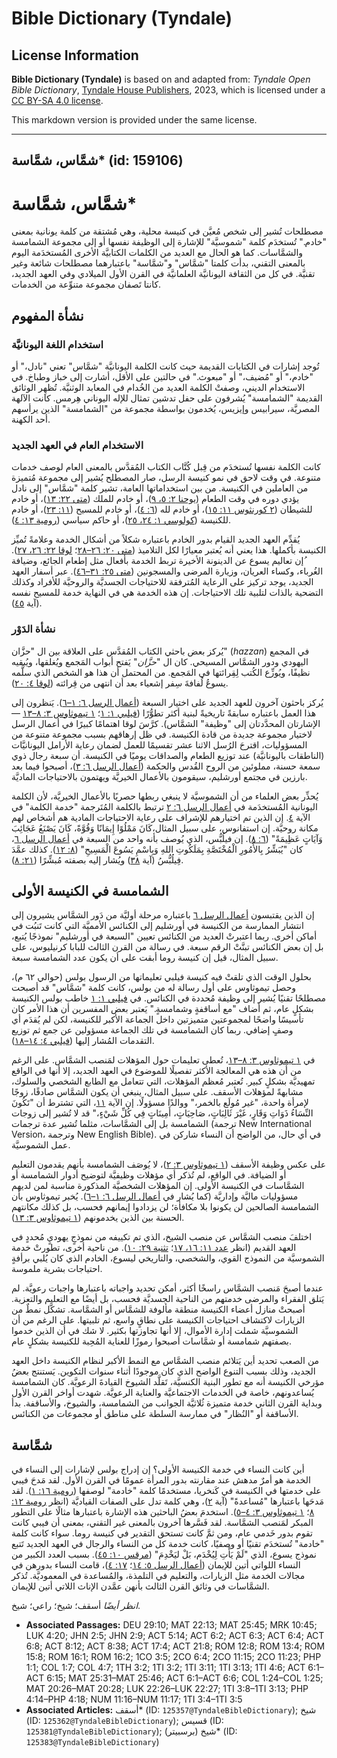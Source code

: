 # Bible Dictionary (Tyndale)

## License Information

**Bible Dictionary (Tyndale)** is based on and adapted from: _Tyndale Open Bible Dictionary_, [Tyndale House Publishers](https://tyndaleopenresources.com/), 2023, which is licensed under a [CC BY-SA 4.0 license](https://creativecommons.org/licenses/by-sa/4.0/legalcode.en).

This markdown version is provided under the same license.



--------------------------------

## شمَّاس، شمَّاسة* (id: 159106)

شمَّاس، شمَّاسة\*
=================

مصطلحات تُشير إلى شخص مُعيَّن في كنيسة محلية، وهي مُشتقة من كلمة يونانية بمعنى "خادم." تُستخدَم كلمة "شموسيَّة" للإشارة إلى الوظيفة نفسها أو إلى مجموعة الشمامسة والشمَّاسات. كما هو الحال مع العديد من الكلمات الكتابيَّة الأخرى المُستخدَمة اليوم بالمعنى التقني، بدأت كلمتا "شمَّاس" و"شمَّاسة" باعتبارهما مصطلحات شائعة وغير تقنيَّة. في كل من الثقافة اليونانيَّة العلمانيَّة في القرن الأول الميلادي وفي العهد الجديد، كانتا تَصفان مجموعة متنوِّعة من الخدمات.

نشأة المفهوم
------------

### استخدام اللغة اليونانيَّة

تُوجد إشارات في الكتابات القديمة حيث كانت الكلمة اليونانيَّة "شمَّاس" تعني "نادل،" أو "خادم،" أو "مُضيف،" أو "مبعوث." في حالتين على الأقل، أشارت إلى خباز وطباخ. في الاستخدام الديني، وصفتْ الكلمة العديد من الخُدام في المعابد الوثنيَّة. تُظهِر الوثائق القديمة "الشمامسة" يُشرفون على حفل تدشين تمثال للإله اليوناني هِرمس. كانت الآلهة المصريَّة، سيرابيس وإيزيس، يُخدمون بواسطة مجموعة من "الشمامسة" الذين يرأسهم أحد الكهنة.

### الاستخدام العام في العهد الجديد

كانت الكلمة نفسها تُستخدَم من قِبل كُتَّاب الكتاب المُقدَّس بالمعنى العام لوصف خدمات متنوعة. في وقت لاحق في نمو كنيسة الرسل، صار المصطلح يُشير إلى مجموعة مُتميزة من العاملين في الكنيسة. من بين استخداماتها العامة، تشير كلمة "شمَّاس" إلى نادل يؤدي دوره في وقت الطعام ([يوحنا ٢: ٥، ٩](https://ref.ly/John2:5))، أو خادم للملك ([متى ٢٢: ١٣](https://ref.ly/Matt22:13))، أو خادم للشيطان ([٢ كورنثوس ١١: ١٥](https://ref.ly/2Cor11:15))، أو خادم لله ([٦: ٤](https://ref.ly/2Cor6:4))، أو خادم للمسيح ([١١: ٢٣](https://ref.ly/2Cor11:23))، أو خادم للكنيسة ([كولوسي ١: ٢٤، ٢٥](https://ref.ly/Col1:24-Col1:25))، أو حاكم سياسي ([رومية ١٣: ٤](https://ref.ly/Rom13:4)).

يُقدِّم العهد الجديد القيام بدور الخادم باعتباره شكلاً من أشكال الخدمة وعلامةً تُميِّز الكنيسة بأكملها. هذا يعني أنه يُعتبر معيارًا لكل التلاميذ ([متى ٢٠: ٢٦–٢٨](https://ref.ly/Matt20:26-Matt20:28)؛ [لوقا ٢٢: ٢٦، ٢٧](https://ref.ly/Luke22:26-Luke22:27)). ُإن تعاليم يسوع عن الدينونة الأخيرة تربط الخدمة بأفعال مثل إطعام الجائع، وضيافة الغُرباء، وكساء العريان، وزيارة المرضى والمسجونين ([متى ٢٥: ٣١–٤٦](https://ref.ly/Matt25:31-Matt25:46)). عبر أسفار العهد الجديد، يوجد تركيز على الرعاية المُترفقة للاحتياجات الجسديَّة والروحيَّة للأفراد وكذلك التضحية بالذات لتلبية تلك الاحتياجات. إن هذه الخدمة هي في النهاية خدمة للمسيح نفسه (آية [٤٥](https://ref.ly/Matt25:45)).

### نشأة الدَوْر

يُركز بعض باحثي الكتاب المُقدَّس على العلاقة بين ال "حزَّان" (*hazzan*) في المجمع اليهودي ودور الشمَّاس المسيحي. كان ال "*حزَّان*" يَفتح أبواب المَجمع ويُغلقها، ويُبقيه نظيفًا، ويُوزِّع الكُتب لِقِرائتها في المَجمع. من المحتمل أن هذا هو الشخص الذي سلَّمه يسوعُ لُفافةَ سِفر إشعياء بعد أن انتهى من قِرائته ([لوقا ٤: ٢٠](https://ref.ly/Luke4:20)).

يُركز باحثون آخرون للعهد الجديد على اختيار السبعة ([أعمال الرسل ٦: ١–٦](https://ref.ly/Acts6:1-Acts6:6)). يَنظرون إلى هذا العمل باعتباره سابقةً تاريخيةً لبنية أكثر تطوُّرًا ([فيلبي ١: ١](https://ref.ly/Phil1:1)؛ [١ تيموثاوس ٣: ٨–١٣](https://ref.ly/1Tim3:8-1Tim3:13) — الإشارتان المحدَّدتان إلى "وظيفة" الشمَّاس). كرَّسَ لوقا اهتمامًا كبيرًا في أعمال الرسل لاختيار مجموعة جديدة من قادة الكنيسة. في ظل إرهاقهم بسبب مجموعة متنوعة من المسؤوليات، اقترحَ الرُسل الاثنا عشر تقسيمًا للعمل لضمان رعاية الأرامل اليونانيَّات (الناطقات باليونانيَّة) عند توزيع الطعام والصداقات يوميًا في الكنيسة. أن سبعة رجال ذوي سمعة حسنة، مملوئين من الروح القُدس والحكمة ([أعمال الرسل ٦: ٣](https://ref.ly/Acts6:3))، أصبحوا فيما بعد بارزين في مجتمع أورشليم، سيقومون بالأعمال الخيريَّة ويهتمون بالاحتياجات الماديَّة.

يُحذِّر بعض العلماء من أن الشموسيَّة لا ينبغي ربطها حصريًا بالأعمال الخيريَّة، لأن الكلمة اليونانية المُستخدَمة في [أعمال الرسل ٦: ٢](https://ref.ly/Acts6:2) ترتبط بالكلمة المُتَرجمة "خدمة الكلمة" في الآية [٤](https://ref.ly/Acts6:4). إن الذين تم اختيارهم للإشراف على رعاية الاحتياجات المادية هم أشخاص لهم مكانة روحيَّة. إن استفانوس، على سبيل المثال،كَانَ مَمْلُوًا إِيمَانًا وَقُوَّةً، كَانَ يَصْنَعُ عَجَائِبَ وَآيَاتٍ عَظِيمَةً" ([٦: ٨](https://ref.ly/Acts6:8)). إن فيلُبُّس، الذي يُوصف بأنه واحد من السبعة في [أعمال الرسل ٦](https://ref.ly/Acts6:1-Acts6:15)، كان "يُبَشِّرُ بِالأُمُورِ الْمُخْتَصَّةِ بِمَلَكُوتِ اللهِ وَبِاسْمِ يَسُوعَ الْمَسِيحِ" ([٨: ١٢](https://ref.ly/Acts8:12)). كذلك عمَّدَ فِيلُبُّسُ (آية [٣٨](https://ref.ly/Acts8:38)) ويُشار إليه بصفته مُبشِّرًا ([٢١: ٨](https://ref.ly/Acts21:8)).

الشمامسة في الكنيسة الأولى
--------------------------

إن الذين يقتبسون [أعمال الرسل ٦](https://ref.ly/Acts6:1-Acts6:15) باعتباره مرحلة أوليَّة من دَور الشمَّاس يشيرون إلى انتشار الممارسة من الكنيسة في أورشليم إلى الكنائس الأمميَّة التي كانت تَنبُت في أماكن أخرى. ربما اعتبرتْ العديد من الكنائس تعيين "السبعة في أورشليم" نموذجًا يُتبع، بل إن بعض الكنائس تبنَّتْ الرقم سبعة. في رسالة من القرن الثالث للبابا كرنيليوس، على سبيل المثال، قيل إن كنيسة روما أبقت على أن يكون عدد الشمامسة سبعة.

بحلول الوقت الذي تلقتْ فيه كنيسة فيلبي تعليماتها من الرسول بولس (حوالي ٦٢ م)، وحصل تيموثاوس على أول رسالة له من بولس، كانت كلمة "شمَّاس" قد أصبحت مصطلحًا تقنيًا يُشير إلى وظيفة مُحددة في الكنائس. في [فيلبي ١: ١](https://ref.ly/Phil1:1) خاطب بولس الكنيسة بشكلٍ عام، ثم أضاف "مع أساقفةٍ وشمامسةٍ." يَعتبر بعض المفسرين أن هذا الأمر كان تأسيسًا واضحًا لمجموعتين متميزتين داخل الجماعة الأكبر للكنيسة، لكن لم يُقدَم أي وصفٍ إضافي. ربما كان الشمامسة في تلك الجماعة مسؤولين عن جمع ثم توزيع التقدمات المُشار إليها ([فيلبي ٤: ١٤–١٨](https://ref.ly/Phil4:14-Phil4:18)).

في [١ تيموثاوس ٣: ٨–١٣](https://ref.ly/1Tim3:8-1Tim3:13)، تُعطى تعليمات حول المؤهلات لمَنصب الشمَّاس. على الرغم من أن هذه هي المعالجة الأكثر تفصيلًا للموضوع في العهد الجديد، إلا أنها في الواقع تمهيديَّة بشكلٍ كبير. تُعتبر مُعظم المؤهلات، التي تتعامل مع الطابع الشخصي والسلوك، مشابهةً لمؤهلات الأسقف. على سبيل المثال، ينبغي أن يكون الشمَّاس صادقًا، زوجًا لإمرأة واحدة، "غير مُولَع بالخمر،" ووالدًا مسؤولًا. إن الآية [١١](https://ref.ly/1Tim3:11)، التي تشترط أن "تَكُونَ النِّسَاءُ ذَوَاتِ وَقَارٍ، غَيْرَ ثَالِبَاتٍ، صَاحِيَاتٍ، أَمِينَاتٍ فِي كُلِّ شَيْءٍ،" قد لا تُشير إلى زوجات الشمامسة بل إلى الشمَّاسات، مثلما تُشير عدة ترجمات (ترجمة New International Version، وترجمة New English Bible). في أي حال، من الواضح أن النساء شاركن في عمل الشموسيَّة.

على عكس وظيفة الأسقف ([١ تيموثاوس ٣: ٢](https://ref.ly/1Tim3:2))، لا يُوصَف الشمامسة بأنهم يقدمون التعليم أو الضيافة. في الواقع، لم تُذكر أي مؤهلات وظيفيَّة لتوضيح أدوار الشمامسة أو الشمَّاسات في الكنيسة الأولى. إن المؤهلات الشخصيَّة المذكورة مناسبة لمن لديهم مسؤوليات ماليَّة وإداريَّة (كما يُشار في [أعمال الرسل ٦: ١–٦](https://ref.ly/Acts6:1-Acts6:6)). يُخبر تيموثاوس بأن الشمامسة الصالحين لن يكونوا بلا مكافأة؛ لن يزدادوا إيمانهم فحسب، بل كذلك مكانتهم الحسنة بين الذين يخدمونهم ([١ تيموثاوس ٣: ١٣](https://ref.ly/1Tim3:13)).

اختلفَ منصب الشمَّاس عن منصب الشيخ، الذي تم تكييفه من نموذجٍ يهوديٍ مُحددٍ في العهد القديم (انظر [عدد ١١: ١٦، ١٧](https://ref.ly/Num11:16-Num11:17)؛ [تثنية ٢٩: ١٠](https://ref.ly/Deut29:10)). من ناحية أخرى، تطورتْ خدمة الشموسيَّة من النموذج القوي، والشخصي، والتاريخي ليسوع، الخادم الذي كان يُلبي برأفةٍ احتياجات بشرية ملموسة.

عندما أصبحَ مَنصب الشمَّاس راسخًا أكثر، أمكن تحديد واجباته باعتبارها واجبات رعويَّة. لم يَتلق الفقراء والمرضى خدمتهم من الناحية الجسديَّة فحسب، بل أيضًا مع التعليم والتعزية. أصبحتْ منازل أعضاء الكنيسة منطقة مألوفة للشمَّاس أو الشمَّاسة. تشكَّل نمطٌ من الزيارات لاكتشاف احتياجات الكنيسة على نطاقٍ واسع، ثم تلبيتها. على الرغم من أن الشموسيَّة شملت إدارة الأموال، إلا أنها تجاوزتها بكثير. لا شك في أن الذين خدموا بصفتهم شمامسة أو شمَّاسات أصبحوا رموزًا للعناية المُحِبة للكنيسة بشكلٍ عام.

من الصعب تحديد أين يَتلائم منصب الشمَّاس مع النمط الأكبر لنظام الكنيسة داخل العهد الجديد، وذلك بسبب التنوع الواضح الذي كان موجودًا أثناء سنوات التكوين. يَستنتج بعضُ مؤرخي الكنيسة أنه مع تطور البنية الكنسيَّة، تَقلَّد الشيوخ القيادةَ الرعويَّة. كان الشمامسة يُساعدونهم، خاصة في الخدمات الاجتماعيَّة والعناية الرعويَّة. شهدت أواخر القرن الأول وبداية القرن الثاني خدمة متميزة ثُلاثيَّة الجوانب من الشمامسة، والشيوخ، والأساقفة. بدأ الأساقفة أو "النُظار" في ممارسة السلطة على مناطق أو مجموعات من الكنائس.

شمَّاسة
-------

أين كانت النساء في خدمة الكنيسة الأولى؟ إن إدراج بولس لإشارات إلى النساء في الخدمة هو أمرٌ مدهش عند مقارنته بدور المرأة عمومًا في القرن الأول. لقد مَدحَ فيبي على خدمتها في الكنيسة في كَنخريا، مستخدمًا كلمة "خادمة" لوصفها ([رومية ١٦: ١](https://ref.ly/Rom16:1)). لقد مَدحَها باعتبارها "مُساعدةً" (آية [٢](https://ref.ly/Rom16:2))، وهي كلمة تدل على الصفات القياديَّة (انظر [رومية ١٢: ٨](https://ref.ly/Rom12:8)؛ [١ تيموثاوس ٣: ٤–٥](https://ref.ly/1Tim3:4-1Tim3:5)). استخدمَ بعضُ الباحثين هذه الإشارة باعتبارها مثالًا على التطور المبكر لمَنصب الشمَّاسة. لقد فَسَّرها آخرون بالمعنى غير التقني، بمعنى أن فيبي كانت تقوم بدور خَدمي عام، ومن ثمَّ كانت تستحق التقدير في كنيسة روما. سواء كانت كلمة "خادمة" تُستخدَم تقنيًا أو وصفيًا، كانت خدمة كل من النساء والرجال في العهد الجديد تَتبع نموذج يسوع، الذي "لَمْ يَأْتِ لِيُخْدَم، بَلْ ليَخْدِمَ" ([مرقس ١٠: ٤٥](https://ref.ly/Mark10:45)). بسبب العدد الكبير من النساء اللواتي أتين للإيمان ([أعمال الرسل ٥: ١٤](https://ref.ly/Acts5:14)؛ [١٧: ٤](https://ref.ly/Acts17:4))، قامت النساء بدورهن في مجالات الخدمة مثل الزيارات، والتعليم في التلمذة، والمُساعدة في المعموديَّة. تُذكر الشمَّاسات في وثائق القرن الثالث بأنهن عمَّدن الإناث اللاتي أتين للإيمان.

*انظر أيضًا* أسقف؛ شيخ؛ راعي؛ شيخ.

* **Associated Passages:** DEU 29:10; MAT 22:13; MAT 25:45; MRK 10:45; LUK 4:20; JHN 2:5; JHN 2:9; ACT 5:14; ACT 6:2; ACT 6:3; ACT 6:4; ACT 6:8; ACT 8:12; ACT 8:38; ACT 17:4; ACT 21:8; ROM 12:8; ROM 13:4; ROM 15:8; ROM 16:1; ROM 16:2; 1CO 3:5; 2CO 6:4; 2CO 11:15; 2CO 11:23; PHP 1:1; COL 1:7; COL 4:7; 1TH 3:2; 1TI 3:2; 1TI 3:11; 1TI 3:13; 1TI 4:6; ACT 6:1–ACT 6:15; MAT 25:31–MAT 25:46; ACT 6:1–ACT 6:6; COL 1:24–COL 1:25; MAT 20:26–MAT 20:28; LUK 22:26–LUK 22:27; 1TI 3:8–1TI 3:13; PHP 4:14–PHP 4:18; NUM 11:16–NUM 11:17; 1TI 3:4–1TI 3:5
* **Associated Articles:** أسقف* (ID: `125357@TyndaleBibleDictionary`); شيخ (ID: `125362@TyndaleBibleDictionary`); قسيس (ID: `125381@TyndaleBibleDictionary`); شيخ (برسبيتر)* (ID: `125383@TyndaleBibleDictionary`)

